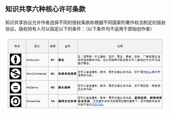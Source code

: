 ## 知识共享六种核心许可条款

知识共享协议允许作者选择不同的授权条款和根据不同国家的著作权法制定的版权协议，版权持有人可以指定以下的条件：（以下条件均不适用于原始创作者）

![0](00.jpg "0")